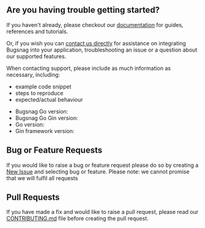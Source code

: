 ## Are you having trouble getting started?
If you haven't already, please checkout our [documentation](https://docs.bugsnag.com/platforms/go/gin) for guides, references and tutorials.

Or, if you wish you can [contact us directly](mailto:support@bugsnag.com) for assistance on integrating Bugsnag into your application, troubleshooting an issue or a question about our supported features.

When contacting support, please include as much information as necessary, including:

- example code snippet
- steps to reproduce
- expected/actual behaviour 

* Bugsnag Go version:
* Bugsnag Go Gin version:
* Go version:
* Gin framework version:

## Bug or Feature Requests
If you would like to raise a bug or feature request please do so by creating a [New Issue](https://github.com/bugsnag/bugsnag-go-gin/issues/new/choose) and selecting bug or feature.
Please note: we cannot promise that we will fulfil all requests

## Pull Requests
If you have made a fix and would like to raise a pull request, please read our [CONTRIBUTING.md](../CONTRIBUTING.md) file before creating the pull request.
